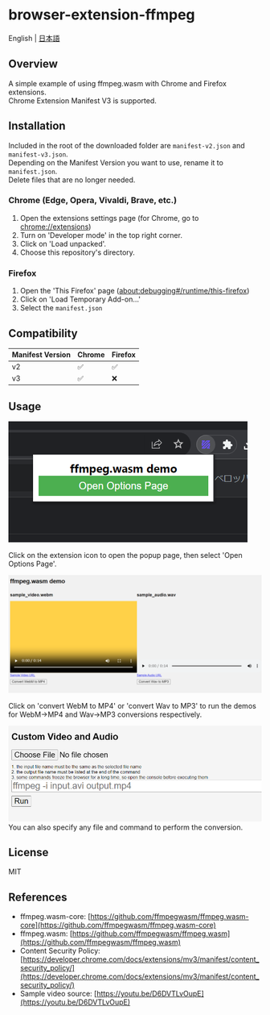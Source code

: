 # browser-extension-ffmpeg
English | [日本語](./README-ja.md)  

## Overview
A simple example of using ffmpeg.wasm with Chrome and Firefox extensions.  
Chrome Extension Manifest V3 is supported.

## Installation
Included in the root of the downloaded folder are `manifest-v2.json` and `manifest-v3.json`.  
Depending on the Manifest Version you want to use, rename it to `manifest.json`.  
Delete files that are no longer needed.

### Chrome (Edge, Opera, Vivaldi, Brave, etc.)
1. Open the extensions settings page \(for Chrome, go to [chrome://extensions](chrome://extensions)\)
2. Turn on 'Developer mode' in the top right corner.
3. Click on 'Load unpacked'.
4. Choose this repository's directory.

### Firefox
1. Open the 'This Firefox' page \([about:debugging#/runtime/this-firefox](about:debugging#/runtime/this-firefox)\)
2. Click on 'Load Temporary Add-on…'
3. Select the `manifest.json`

## Compatibility
| Manifest Version | Chrome | Firefox |
| --- | --- | --- |
| v2 | ✅ | ✅ |
| v3 | ✅ | ❌ |

## Usage
![screenshot](./images/popup.png)

Click on the extension icon to open the popup page, then select 'Open Options Page'.

![screenshot](./images/options1.png)

Click on 'convert WebM to MP4' or 'convert Wav to MP3' to run the demos for WebM->MP4 and Wav->MP3 conversions respectively.

![screenshot](./images/options2.png)
You can also specify any file and command to perform the conversion.


## License
MIT

## References
- ffmpeg.wasm-core: [https://github.com/ffmpegwasm/ffmpeg.wasm-core](https://github.com/ffmpegwasm/ffmpeg.wasm-core)
- ffmpeg.wasm: [https://github.com/ffmpegwasm/ffmpeg.wasm](https://github.com/ffmpegwasm/ffmpeg.wasm)
- Content Security Policy: [https://developer.chrome.com/docs/extensions/mv3/manifest/content_security_policy/](https://developer.chrome.com/docs/extensions/mv3/manifest/content_security_policy/)
- Sample video source: [https://youtu.be/D6DVTLvOupE](https://youtu.be/D6DVTLvOupE)


